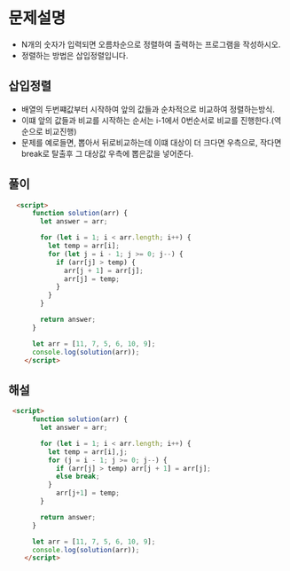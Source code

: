 # 문제설명
- N개의 숫자가 입력되면 오름차순으로 정렬하여 출력하는 프로그램을 작성하시오.
- 정렬하는 방법은 삽입정렬입니다.


## 삽입정렬
- 배열의 두번쨰값부터 시작하여 앞의 값들과 순차적으로 비교하여 정렬하는방식.
- 이떄 앞의 값들과 비교를 시작하는 순서는 i-1에서 0번순서로 비교를 진행한다.(역순으로 비교진행)
- 문제를 예로들면, 뽑아서 뒤로비교하는데 이떄 대상이 더 크다면 우측으로, 작다면 break로 탈출후 그 대상값 우측에 뽑은값을 넣어준다.



## 풀이
```html
  <script>
      function solution(arr) {
        let answer = arr;

        for (let i = 1; i < arr.length; i++) {
          let temp = arr[i];
          for (let j = i - 1; j >= 0; j--) {
            if (arr[j] > temp) {
              arr[j + 1] = arr[j];
              arr[j] = temp;  
            }
          }
        }

        return answer;
      }

      let arr = [11, 7, 5, 6, 10, 9];
      console.log(solution(arr));
    </script>
```


## 해설
```html
 <script>
      function solution(arr) {
        let answer = arr;

        for (let i = 1; i < arr.length; i++) {
          let temp = arr[i],j;
          for (j = i - 1; j >= 0; j--) {
            if (arr[j] > temp) arr[j + 1] = arr[j];
            else break;
          }
            arr[j+1] = temp;
        }

        return answer;
      }

      let arr = [11, 7, 5, 6, 10, 9];
      console.log(solution(arr));
    </script>
```

